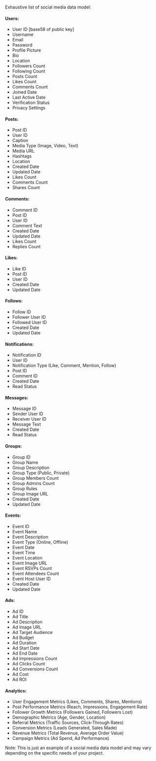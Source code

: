 <!-- ACTIVITY PUB USE KORA ZAY -->
Exhaustive list of social media data model:

#### Users:
- User ID [base58 of public key]
- Username
- Email
- Password
- Profile Picture
- Bio
- Location
- Followers Count
- Following Count
- Posts Count
- Likes Count
- Comments Count
- Joined Date
- Last Active Date
- Verification Status
- Privacy Settings

#### Posts:
- Post ID
- User ID
- Caption
- Media Type (Image, Video, Text)
- Media URL
- Hashtags
- Location
- Created Date
- Updated Date
- Likes Count
- Comments Count
- Shares Count

#### Comments:
- Comment ID
- Post ID
- User ID
- Comment Text
- Created Date
- Updated Date
- Likes Count
- Replies Count

#### Likes:
- Like ID
- Post ID
- User ID
- Created Date
- Updated Date

#### Follows:
- Follow ID
- Follower User ID
- Followed User ID
- Created Date
- Updated Date

#### Notifications:
- Notification ID
- User ID
- Notification Type (Like, Comment, Mention, Follow)
- Post ID
- Comment ID
- Created Date
- Read Status

#### Messages:
- Message ID
- Sender User ID
- Receiver User ID
- Message Text
- Created Date
- Read Status

#### Groups:
- Group ID
- Group Name
- Group Description
- Group Type (Public, Private)
- Group Members Count
- Group Admins Count
- Group Rules
- Group Image URL
- Created Date
- Updated Date

#### Events:
- Event ID
- Event Name
- Event Description
- Event Type (Online, Offline)
- Event Date
- Event Time
- Event Location
- Event Image URL
- Event RSVPs Count
- Event Attendees Count
- Event Host User ID
- Created Date
- Updated Date


<!-- wont be included -->
#### Ads:
- Ad ID
- Ad Title
- Ad Description
- Ad Image URL
- Ad Target Audience
- Ad Budget
- Ad Duration
- Ad Start Date
- Ad End Date
- Ad Impressions Count
- Ad Clicks Count
- Ad Conversions Count
- Ad Cost
- Ad ROI

#### Analytics:
- User Engagement Metrics (Likes, Comments, Shares, Mentions)
- Post Performance Metrics (Reach, Impressions, Engagement Rate)
- Follower Growth Metrics (Followers Gained, Followers Lost)
- Demographic Metrics (Age, Gender, Location)
- Referral Metrics (Traffic Sources, Click-Through Rates)
- Conversion Metrics (Leads Generated, Sales Made)
- Revenue Metrics (Total Revenue, Average Order Value)
- Campaign Metrics (Ad Spend, Ad Performance)

Note: This is just an example of a social media data model and may vary depending on the specific needs of your project.
